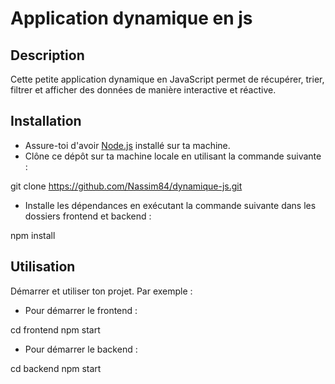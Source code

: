 # Application dynamique en js

## Description

Cette petite application dynamique en JavaScript permet de récupérer, trier, filtrer et afficher des données de manière interactive et réactive.

## Installation

- Assure-toi d'avoir [Node.js](https://nodejs.org/) installé sur ta machine.
- Clône ce dépôt sur ta machine locale en utilisant la commande suivante :

git clone <https://github.com/Nassim84/dynamique-js.git>

- Installe les dépendances en exécutant la commande suivante dans les dossiers frontend et backend :

npm install

## Utilisation

Démarrer et utiliser ton projet. Par exemple :

- Pour démarrer le frontend :

cd frontend
npm start

- Pour démarrer le backend :

cd backend
npm start
